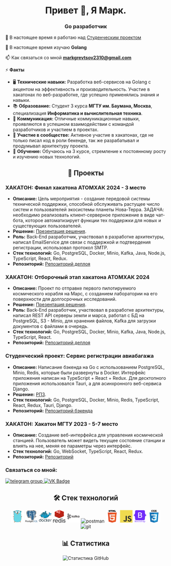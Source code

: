 <h1 align="center">Привет 👋, Я Марк.</h1>
<h3 align="center">Go разработчик</h3>

🔭 В настоящее время я работаю над [Студенческим проектом](https://github.com/SicParv1sMagna/NetworkingDataLinkLayer/tree/feature/channel-layer)

🌱 В настоящее время изучаю **Golang**

📫 Как связаться со мной **markgrevtsov2310@gmail.com**

⚡ **Факты**
- 🖥️ **Технические навыки:** Разработка веб-сервисов на Golang с акцентом на эффективность и производительность. Участие в хакатонах по веб-разработке, где успешно применялись знания и навыки.
- 📚 **Образование:** Студент 3 курса **МГТУ им. Баумана, Москва**, специализация **Информатика и вычислительная техника**.
- 💬 **Коммуникация:** Отличные коммуникационные навыки, проявляются в успешном взаимодействии с командой разработчиков и участием в проектах.
- 🚀 **Участие в сообществе:** Активное участие в хакатонах, где не только писал код в роли бекенде, так же разрабатывал и продумывал архитектуру проекта.
- 🌱 **Обучение:** Обучаюсь на 3 курсе, стремление к постоянному росту и изучению новых технологий.

<h2 align="center">🔧 Проекты</h2>

### ХАКАТОН: Финал хакатона АТОМХАК 2024 - 3 место
- **Описание:** Цель мероприятия - создание передовой системы технической поддержки, способной
  обслуживать растущее число систем и пользователей экосистемы планеты Нова-Терра.
  ЗАДАЧА: необходимо реализовать клиент-серверное приложение в виде чат-бота, которое автоматизирует функции тех
  поддержки для новых и существующих пользователей.
- **Решение:** [Презентация решения](https://docs.google.com/presentation/d/1H-WoV-RQGTiS2SO5Bb3BAu9BXkNYUx9zMDoDmc2aBUU/edit#slide=id.gc6f9e470d_0_0).
- **Роль:** Back-End разработчик, участвовал в разработке архитектуры, написал EmailService для связи с поддержкой и подтвердения регистрации, использовал протокол SMTP. 
- **Стек технологий:** Go, PostgreSQL, Docker, Minio, Kafka, Java, Node.js, TypeScript, React, Redux.
- **Репозиторий:** [Репозиторий деплоя](https://github.com/markgregr/atom-final-deploy)

### ХАКАТОН: Отборочный этап хакатона АТОМХАК 2024
- **Описание:** Проект по отправке первого пилотируемого космического корабля на Марс, с созданием лаборатории на его поверхности для долгосрочных исследований.
- **Решение:** [Презентация решения](https://docs.google.com/presentation/d/1H-WoV-RQGTiS2SO5Bb3BAu9BXkNYUx9zMDoDmc2aBUU/edit#slide=id.gc6f9e470d_0_0).
- **Роль:** Back-End разработчик, участвовал в разработке архитектуры, написал REST API серверы земли и марса, работал с БД на PostgreSQL, S3 - Minio, для хранения файлов, Kafka для загрузки документов с файлами в очередь. 
- **Стек технологий:** Go, PostgreSQL, Docker, Minio, Kafka, Java, Node.js, TypeScript, React.
- **Репозиторий:** [Репозиторий деплоя](https://github.com/markgregr/atomhack-qualifying-deploy)

### Студенческий проект: Сервис регистрации авиабагажа
- **Описание:** Написание бэкенда на Go c использованием PostgreSQL, Minio, Redis, которые были развернуты в Docker. Интерфейс приложения написан на TypeScript + React + Redux. Для десктопного приложения использовался Tauri, а для асинхронного веб-сервиса Django.
- **Решение:** [РПЗ](https://docs.yandex.ru/docs/view?url=ya-disk%3A%2F%2F%2Fdisk%2FРПЗ%20Гревцов%20РТ5-51Б.pdf&name=РПЗ%20Гревцов%20РТ5-51Б.pdf&uid=1294447045).
- **Стек технологий:** Go, PostgreSQL, Docker, Minio, Redis, TypeScript, React, Redux, Tauri, Django.
- **Репозиторий:** [Репозиторий бэкенда](https://github.com/markgregr/RIP)

### ХАКАТОН: Хакатон МГТУ 2023 - 5-7 место
- **Описание:** Создание веб-интерфейса для управления космической станцией. Пользователь может видеть текущее состояние станции и влиять на нее, меняя ее параметры через интерфейс.
- **Стек технологий:** Go, WebSocket, TypeScript, React, Redux.
- **Репозиторий:** [Репозиторий](https://github.com/markgregr/flight-control-center-and-satellite)

<div id="badges">
  <h3 align="left">Связаться со мной:</h3>
    <a href="https://t.me/markgregr" target="_blank">
      <img src="https://cdn-icons-png.flaticon.com/512/2111/2111646.png" width="40" height="40" alt="telegram group" />
    </a>
    <a href="https://vk.com/markgregr" target="_blank">
      <img src="https://cdn-icons-png.flaticon.com/512/145/145813.png" width="40" height="40" alt="VK Badge"/>
    </a>
  </div>

<h2 align="center">🛠️ Стек технологий</h2>

<p align="center">
  <img src="https://raw.githubusercontent.com/devicons/devicon/master/icons/go/go-original.svg" alt="go" width="40" height="40"/>
    <img src="https://raw.githubusercontent.com/devicons/devicon/master/icons/postgresql/postgresql-original-wordmark.svg" alt="postgresql" width="40" height="40"/>
    <img src="https://raw.githubusercontent.com/devicons/devicon/master/icons/docker/docker-original-wordmark.svg" alt="docker" width="40" height="40"/>
    <img src="https://raw.githubusercontent.com/devicons/devicon/master/icons/redis/redis-original-wordmark.svg" alt="redis" width="40" height="40"/>
    <img src="https://raw.githubusercontent.com/devicons/devicon/master/icons/apachekafka/apachekafka-original-wordmark.svg" alt="kafka" width="40" height="40"/>
    <img src="https://www.vectorlogo.zone/logos/getpostman/getpostman-icon.svg" alt="postman" width="40" height="40"/>
  <img src="https://raw.githubusercontent.com/devicons/devicon/master/icons/html5/html5-original-wordmark.svg" alt="html5" width="40" height="40"/>
  <img src="https://raw.githubusercontent.com/devicons/devicon/master/icons/javascript/javascript-original.svg" alt="javascript" width="40" height="40"/>
  <img src="https://raw.githubusercontent.com/devicons/devicon/master/icons/bootstrap/bootstrap-plain-wordmark.svg" alt="bootstrap" width="40" height="40"/>
  <img src="https://raw.githubusercontent.com/devicons/devicon/master/icons/css3/css3-original-wordmark.svg" alt="css3" width="40" height="40"/>
  <img src="https://www.vectorlogo.zone/logos/git-scm/git-scm-icon.svg" alt="git" width="40" height="40"/>
</p>


<h2 align="center">📊 Статистика</h2>

<p align="center">
  <img src="https://github-readme-stats.vercel.app/api?username=markgregr&hide=prs,issues&count_private=true&show_icons=true&theme=dark" alt="Статистика GitHub" />
</p>

